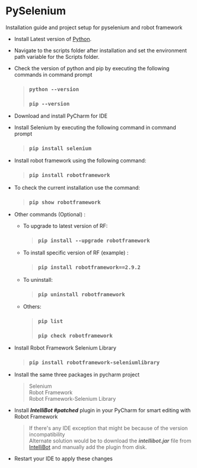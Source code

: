 # PySelenium
Installation guide and project setup for pyselenium and robot framework

* Install Latest version of [Python](https://www.python.org/downloads/).

* Navigate to the scripts folder after installation and set the environment path variable for the Scripts folder.

* Check the version of python and pip by executing the following commands in command prompt

  > ### `python --version`
  > ### `pip --version`

* Download and install PyCharm for IDE 

* Install Selenium by executing the following command in command prompt

  > ### `pip install selenium`

* Install robot framework using the following command: 
  > ### `pip install robotframework`

* To check the current installation use the command:
  > ### `pip show robotframework`

* Other commands (Optional) : 
  * To upgrade to latest version of RF:
    > ### `pip install --upgrade robotframework`

  * To install specific version of RF (example) :
    > ### `pip install robotframework==2.9.2`

  * To uninstall:
    > ### `pip uninstall robotframework`

  * Others: 
    > ### `pip list`
    > ### `pip check robotframework`

* Install Robot Framework Selenium Library
  > ### `pip install robotframework-seleniumlibrary`
  
* Install the same three packages in pycharm project 
  > Selenium  
  > Robot Framework  
  > Robot Framework-Selenium Library

* Install ***IntelliBot #patched*** plugin in your PyCharm for smart editing with Robot Framework

  > If there's any IDE exception that might be because of the version incompatibility  
  > Alternate solution would be to download the ***intellibot.jar*** file from [IntelliBot](https://github.com/lte2000/intellibot) and manually add the plugin from disk. 

* Restart your IDE to apply these changes
